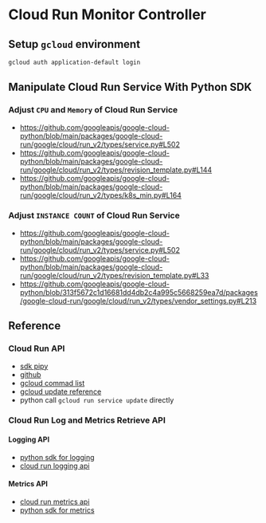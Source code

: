 # Cloud Run Monitor Controller

## Setup `gcloud` environment

```bash
gcloud auth application-default login
```

## Manipulate Cloud Run Service With Python SDK

### Adjust `CPU` and `Memory` of Cloud Run Service

- <https://github.com/googleapis/google-cloud-python/blob/main/packages/google-cloud-run/google/cloud/run_v2/types/service.py#L502>
- <https://github.com/googleapis/google-cloud-python/blob/main/packages/google-cloud-run/google/cloud/run_v2/types/revision_template.py#L144>
- <https://github.com/googleapis/google-cloud-python/blob/main/packages/google-cloud-run/google/cloud/run_v2/types/k8s_min.py#L164>

### Adjust `INSTANCE COUNT` of Cloud Run Service

- <https://github.com/googleapis/google-cloud-python/blob/main/packages/google-cloud-run/google/cloud/run_v2/types/service.py#L502>
- <https://github.com/googleapis/google-cloud-python/blob/main/packages/google-cloud-run/google/cloud/run_v2/types/revision_template.py#L33>
- <https://github.com/googleapis/google-cloud-python/blob/313f5672c1d16681dd4db2c4a995c5668259ea7d/packages/google-cloud-run/google/cloud/run_v2/types/vendor_settings.py#L213>

## Reference

### Cloud Run API

- [sdk pipy](https://pypi.org/project/google-cloud-run/)
- [github](https://github.com/googleapis/google-cloud-python/tree/main/packages/google-cloud-run)
- [gcloud commad list](https://cloud.google.com/sdk/gcloud/reference/run)
- [gcloud update reference](https://cloud.google.com/sdk/gcloud/reference/run/services/update)
- python call `gcloud run service update` directly

### Cloud Run Log and Metrics Retrieve API

#### Logging API

- [python sdk for logging](https://cloud.google.com/logging/docs/reference/libraries#client-libraries-install-python)
- [cloud run logging api](https://cloud.google.com/run/docs/logging)

#### Metrics API

- [cloud run metrics api](https://cloud.google.com/monitoring/api/metrics_gcp#gcp-run)
- [python sdk for metrics](https://cloud.google.com/monitoring/docs/reference/libraries#client-libraries-install-python)
